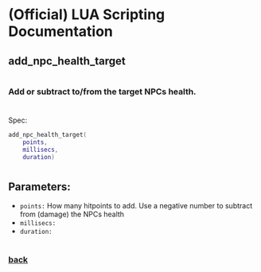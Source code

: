 
# (Official) LUA Scripting Documentation

## add_npc_health_target
#
### Add or subtract to/from the target NPCs health.
#
Spec:
```lua
add_npc_health_target(
	points,
	millisecs,
	duration)
```
#
## Parameters:
- `points:` How many hitpoints to add. Use a negative number to subtract from (damage) the NPCs health
- `millisecs:` 
- `duration:` 
#  

### [back](../npcs)
